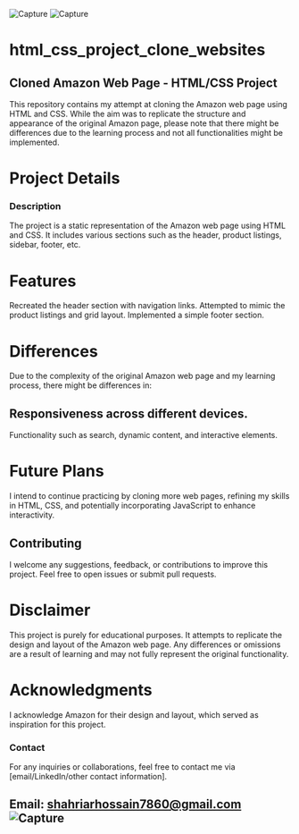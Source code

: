 ![Capture](https://github.com/shahriarhossain7860/html_css_project_clone_websites/assets/85984078/74c635ea-7862-4aba-bea7-5f1f2b3ffdee)
![Capture](https://github.com/shahriarhossain7860/html_css_project_clone_websites/assets/85984078/8bbd6432-bd53-44b9-b971-2555fc9369dc)
# html_css_project_clone_websites
## Cloned Amazon Web Page - HTML/CSS Project
This repository contains my attempt at cloning the Amazon web page using HTML and CSS. While the aim was to replicate the structure and appearance of the original Amazon page, please note that there might be differences due to the learning process and not all functionalities might be implemented.

# Project Details
### Description
The project is a static representation of the Amazon web page using HTML and CSS. It includes various sections such as the header, product listings, sidebar, footer, etc.

# Features
Recreated the header section with navigation links.
Attempted to mimic the product listings and grid layout.
Implemented a simple footer section.
# Differences
Due to the complexity of the original Amazon web page and my learning process, there might be differences in:

## Responsiveness across different devices.
Functionality such as search, dynamic content, and interactive elements.
# Future Plans
I intend to continue practicing by cloning more web pages, refining my skills in HTML, CSS, and potentially incorporating JavaScript to enhance interactivity.

## Contributing
I welcome any suggestions, feedback, or contributions to improve this project. Feel free to open issues or submit pull requests.

# Disclaimer
This project is purely for educational purposes. It attempts to replicate the design and layout of the Amazon web page. Any differences or omissions are a result of learning and may not fully represent the original functionality.

# Acknowledgments
I acknowledge Amazon for their design and layout, which served as inspiration for this project.

### Contact
For any inquiries or collaborations, feel free to contact me via [email/LinkedIn/other contact information].
## Email: shahriarhossain7860@gmail.com![Capture](https://github.com/shahriarhossain7860/html_css_project_clone_websites/assets/85984078/90f1012a-3504-4864-9ff9-aa4edc97c3e5)
